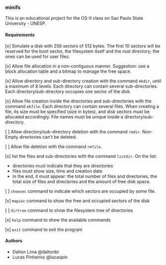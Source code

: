 ### minifs

This is an educational project for the OS-II class on Sao Paulo State University - UNESP.

#### Requirements

[x] Simulate a disk with 256 sectors of 512 bytes. The first 10 sectors will be reserved for the boot sector, the filesystem itself and the root directory; the ones can be used for user files.

[x] Allow file allocation in a non-contiguous manner. Suggestion: use a block allocation table and a bitmap to manage the free space.

[x] Allow directory and sub-directory creation with the command `mkdir`, until a maximum of 8 levels. Each directory can contain several sub-directories. Each directory/sub-directory occupies one sector of the disk.

[x] Allow file creation inside the directories and sub-directories with the command `mkfile`. Each directory can contain several files. When creating a file, its size must be specified (size in bytes), and disk sectors must be allocated accordingly. File names must be unique inside a directory/sub-directory.
    
[ ] Allow directory/sub-directory deletion with the command `rmdir`. Non-Empty directories can't be deleted.

[ ] Allow file deletion with the command `rmfile`.

[x] list the files and sub-directories with the command `listdir`. On the list:

  * directories must indicate that they are directories
  * files must show size, time and creation date
  * In the end, it must appear: the total number of files and directories, the total size of files and directories and the amount of free disk space.

[ ] `showsec` command to indicate which sectors are occupied by some file.

[x] `mapsec` command to show the free and occupied sectors of the disk

[ ] `dirtree` command to show the filesystem tree of directories

[x] `help` command to show the available commands

[x] `exit` command to exit the program

#### Authors
 * Dalton Lima @daltonbr
 * Lucas Pinheiros @lucaspin
